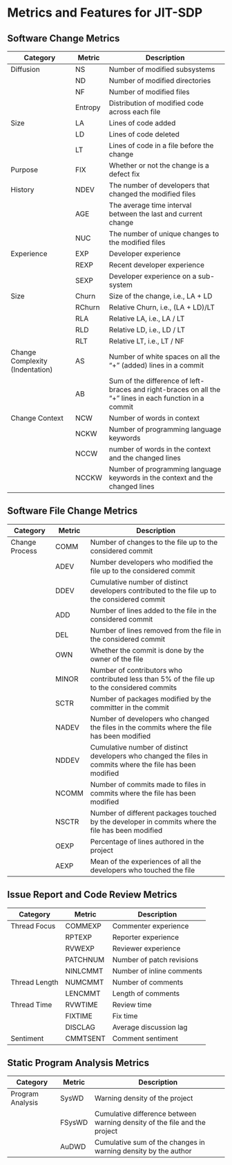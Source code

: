 # Metrics and Features for JIT-SDP

## Software Change Metrics  

| Category                        | Metric  | Description                                                                                             |
| ------------------------------- | ------- | ------------------------------------------------------------------------------------------------------- | 
| Diffusion                       | NS      | Number of modified subsystems                                                                           |
|                                 | ND      | Number of modified directories                                                                          |
|                                 | NF      | Number of modified files                                                                                |
|                                 | Entropy | Distribution of modified code across each file                                                          |
| Size                            | LA      | Lines of code added                                                                                     |
|                                 | LD      | Lines of code deleted                                                                                   |
|                                 | LT      | Lines of code in a file before the change                                                               |
| Purpose                         | FIX     | Whether or not the change is a defect fix                                                               |
| History                         | NDEV    | The number of developers that changed the modified files                                                |
|                                 | AGE     | The average time interval between the last and current change                                           |
|                                 | NUC     | The number of unique changes to the modified files                                                      |
| Experience                      | EXP     | Developer experience                                                                                    |
|                                 | REXP    | Recent developer experience                                                                             |
|                                 | SEXP    | Developer experience on a sub-system                                                                    |
| Size                            | Churn   | Size of the change, i.e., LA + LD                                                                       |
|                                 | RChurn  | Relative Churn, i.e., (LA + LD)/LT                                                                      |
|                                 | RLA     | Relative LA, i.e., LA / LT                                                                              |
|                                 | RLD     | Relative LD, i.e., LD / LT                                                                              |
|                                 | RLT     | Relative LT, i.e., LT / NF                                                                              |
| Change Complexity (Indentation) | AS      | Number of white spaces on all the “+” (added) lines in a commit                                         |
|                                 | AB      | Sum of the difference of left-braces and right-braces on all the “+” lines in each function in a commit |
| Change Context                  | NCW     | Number of words in context                                                                              |
|                                 | NCKW    | Number of programming language keywords                                                                 |
|                                 | NCCW    | number of words in the context and the changed lines                                                    |
|                                 | NCCKW   | Number of programming language keywords in the context and the changed lines                            |


## Software File Change Metrics

| Category       | Metric| Description                                                                                                |
| -------------- | ----- | ---------------------------------------------------------------------------------------------------------- | 
| Change Process | COMM  | Number of changes to the file up to the considered commit                                                  |
|                | ADEV  | Number developers who modified the file up to the considered commit                                        |
|                | DDEV  | Cumulative number of distinct developers contributed to the file up to the considered commit               |
|                | ADD   | Number of lines added to the file in the considered commit                                                 |
|                | DEL   | Number of lines removed from the file in the considered commit                                             |
|                | OWN   | Whether the commit is done by the owner of the file                                                        |
|                | MINOR | Number of contributors who contributed less than 5% of the file up to the considered commits               |
|                | SCTR  | Number of packages modified by the committer in the commit                                                 |
|                | NADEV | Number of developers who changed the files in the commits where the file has been modified                 |
|                | NDDEV | Cumulative number of distinct developers who changed the files in commits where the file has been modified |
|                | NCOMM | Number of commits made to files in commits where the file has been modified                                |
|                | NSCTR | Number of different packages touched by the developer in commits where the file has been modified          |
|                | OEXP  | Percentage of lines authored in the project                                                                |
|                | AEXP  | Mean of the experiences of all the developers who touched the file                                         |




## Issue Report and Code Review Metrics  

| Category       | Metric   | Description               |
| -------------- | -------- | ------------------------- | 
| Thread Focus   | COMMEXP  | Commenter experience      |
|                | RPTEXP   | Reporter experience       |
|                | RVWEXP   | Reviewer experience       |
|                | PATCHNUM | Number of patch revisions |
|                | NINLCMMT | Number of inline comments |
| Thread Length  | NUMCMMT  | Number of comments        |
|                | LENCMMT  | Length of comments        |
| Thread Time    | RVWTIME  | Review time               |
|                | FIXTIME  | Fix time                  |
|                | DISCLAG  | Average discussion lag    |
| Sentiment      | CMMTSENT | Comment sentiment         |





## Static Program Analysis Metrics 

| Category         | Metric | Description                                                              |
| ---------------- | ------ | ------------------------------------------------------------------------ | 
| Program Analysis | SysWD  | Warning density of the project                                           |
|                  | FSysWD | Cumulative difference between warning density of the file and the project|
|                  | AuDWD  | Cumulative sum of the changes in warning density by the author           |
























































